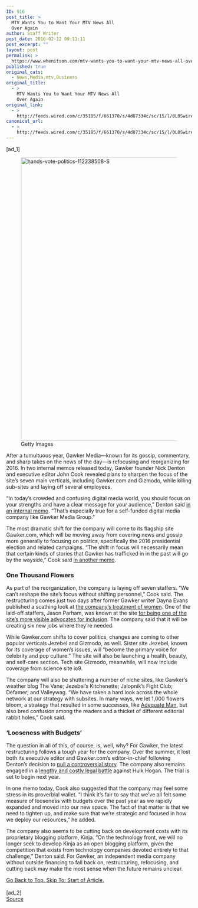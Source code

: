 ```yaml
---
ID: 916
post_title: >
  MTV Wants You to Want Your MTV News All
  Over Again
author: Staff Writer
post_date: 2016-02-12 09:11:11
post_excerpt: ""
layout: post
permalink: >
  https://www.whenitson.com/mtv-wants-you-to-want-your-mtv-news-all-over-again/
published: true
original_cats:
  - News,Media,mtv,Business
original_title:
  - >
    MTV Wants You to Want Your MTV News All
    Over Again
original_link:
  - >
    http://feeds.wired.com/c/35185/f/661370/s/4d87334c/sc/15/l/0L0Swired0N0C20A160C0A20Cmtv0Ewants0Eyou0Eto0Ewant0Eyour0Emtv0Enews0Eall0Eover0Eagain0C/story01.htm
canonical_url:
  - >
    http://feeds.wired.com/c/35185/f/661370/s/4d87334c/sc/15/l/0L0Swired0N0C20A160C0A20Cmtv0Ewants0Eyou0Eto0Ewant0Eyour0Emtv0Enews0Eall0Eover0Eagain0C/story01.htm
---
```

 [ad_1]
<br><div id=""><figure attachment_1934199="" class="wp-caption landscape alignnone  relative" data-js="fader"><a href="http://www.wired.com/wp-content/uploads/2015/11/hands-vote-politics-112238508-S.jpg"><img src="http://www.whenitson.com/wp-content/uploads/2016/01/The-New-Republic-Is-For-SaleTurns-Out-Media-Is-Hard.jpg" alt="hands-vote-politics-112238508-S" width="1024" height="768" class="size-large wp-image-1934199"/></a><figcaption class="wp-caption-text link-underline"><span class="credit link-underline-sm"><span aria-hidden="true" class="ui ui ui-illo inline-block ui-credit relative opacity-5 marg-r-micro"/> Getty Images</span></figcaption></figure><p>After a tumultuous year, Gawker Media—known for its gossip, commentary, and sharp takes on the news of the day—is refocusing and reorganizing for 2016. In two internal memos released today, Gawker founder Nick Denton and executive editor John Cook revealed plans to sharpen the focus of the site’s seven main verticals, including Gawker.com and Gizmodo, while killing sub-sites and laying off several employees.</p>
<p>“In today’s crowded and confusing digital media world, you should focus on your strengths and have a clear message for your audience,” Denton said <a href="https://assets.documentcloud.org/documents/2515376/gawker-founder-nick-dentons-memo-11-17-15.pdf" target="_blank">in an internal memo</a>. “That’s especially true for a self-funded digital media company like Gawker Media Group.”</p>
<p>The most dramatic shift for the company will come to its flagship site Gawker.com, which will be moving away from covering news and gossip more generally to focusing on politics, specifically the 2016 presidential election and related campaigns. “The shift in focus will necessarily mean that certain kinds of stories that Gawker has trafficked in in the past will go by the wayside,” Cook said <a href="https://assets.documentcloud.org/documents/2515370/gawker-executive-editors-john-cook-memo-11-17-15.pdf" target="_blank">in another memo</a>.</p>
<h3>One Thousand Flowers</h3>
<p>As part of the reorganization, the company is laying off seven staffers. “We can’t reshape the site’s focus without shifting personnel,” Cook said. The restructuring comes just two days after former Gawker writer Dayna Evans published a scathing look at <a href="https://medium.com/matter/on-gawker-s-problem-with-women-f1197d8c1a4e" target="_blank">the company’s treatment of women</a>. One of the laid-off staffers, Jason Parham, was known at the site <a href="http://jparham.kinja.com/gawker-medias-responsibility-to-diversity-1678986146" target="_blank">for being one of the site’s more visible advocates for inclusion</a>. The company said that it will be creating six new jobs where they’re needed. </p>



<p>While Gawker.com shifts to cover politics, changes are coming to other popular verticals Jezebel and Gizmodo, as well. Sister site Jezebel, known for its coverage of women’s issues, will “become the primary voice for celebrity and pop culture.” The site will also be launching a health, beauty, and self-care section. Tech site Gizmodo, meanwhile, will now include coverage from science site io9. </p>
<p>The company will also be shuttering a number of niche sites, like Gawker’s weather blog The Vane; Jezebel’s Kitchenette; Jalopnik’s Fight Club; Defamer; and Valleywag. “We have taken a hard look across the whole network at our strategy with subsites. In many ways, we let 1,000 flowers bloom, a strategy that resulted in some successes, like <a href="http://adequateman.deadspin.com" target="_blank">Adequate Man</a>, but also bred confusion among the readers and a thicket of different editorial rabbit holes,” Cook said.</p>
<h3>‘Looseness with Budgets’</h3>
<p>The question in all of this, of course, is, well, why? For Gawker, the latest restructuring follows a tough year for the company. Over the summer, it lost both its executive editor and Gawker.com’s editor-in-chief following Denton’s decision to <a href="http://www.wired.com/2015/07/gawker-reboots-even-nick-denton-isnt-sure-whats-next/" target="_blank">pull a controversial story</a>. The company also remains engaged in a <a href="http://money.cnn.com/2015/06/17/media/hulk-hogan-gawker-lawsuit/" target="_blank">lengthy and costly legal battle</a> against Hulk Hogan. The trial is set to begin next year. </p>
<p>In one memo today, Cook also suggested that the company may feel some stress in its proverbial wallet. “I think it’s fair to say that we’ve all felt some measure of looseness with budgets over the past year as we rapidly expanded and moved into our new space. The fact of that matter is that we need to tighten up, and make sure that we’re strategic and focused in how we deploy our resources,” he added.</p>
<p>The company also seems to be cutting back on development costs with its proprietary blogging platform, Kinja. “On the technology front, we will no longer seek to develop Kinja as an open blogging platform, given the competition that exists from technology companies devoted entirely to that challenge,” Denton said. For Gawker, an independent media company without outside financing to fall back on, restructuring, refocusing, and cutting back may make the most sense when the future remains unclear.</p>
							<a class="visually-hidden skip-to-text-link focusable bg-white" href="#start-of-content">Go Back to Top. Skip To: Start of Article.</a>
						</div>
<br>[ad_2]
<br><a href="http://feeds.wired.com/c/35185/f/661370/s/4d87334c/sc/15/l/0L0Swired0N0C20A160C0A20Cmtv0Ewants0Eyou0Eto0Ewant0Eyour0Emtv0Enews0Eall0Eover0Eagain0C/story01.htm">Source </a>
